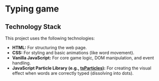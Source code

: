 # Typing game

## Technology Stack

This project uses the following technologies:

*   **HTML:** For structuring the web page.
*   **CSS:** For styling and basic animations (like word movement).
*   **Vanilla JavaScript:** For core game logic, DOM manipulation, and event handling.
*   **JavaScript Particle Library (e.g., [tsParticles](https://particles.js.org/)):** For creating the visual effect when words are correctly typed (dissolving into dots).
